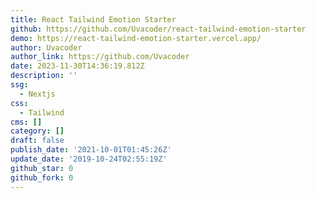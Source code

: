 ```yaml
---
title: React Tailwind Emotion Starter
github: https://github.com/Uvacoder/react-tailwind-emotion-starter
demo: https://react-tailwind-emotion-starter.vercel.app/
author: Uvacoder
author_link: https://github.com/Uvacoder
date: 2023-11-30T14:36:19.812Z
description: ''
ssg:
  - Nextjs
css:
  - Tailwind
cms: []
category: []
draft: false
publish_date: '2021-10-01T01:45:26Z'
update_date: '2019-10-24T02:55:19Z'
github_star: 0
github_fork: 0
---
```

